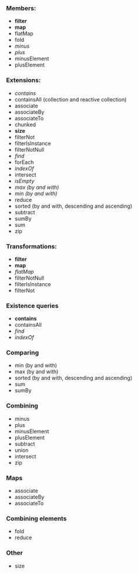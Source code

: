 ### Members:
- **filter**
- **map**
- flatMap
- fold
- *minus*
- *plus*
- minusElement
- plusElement  

### Extensions:
- *contains*
- containsAll (collection and reactive collection)
- associate
- associateBy
- associateTo
- chunked
- **size**
- filterNot
- filterIsInstance
- filterNotNull
- *find*
- forEach
- *indexOf*
- intersect
- *isEmpty*
- *max (by and with)*
- *min (by and with)*
- reduce
- sorted (by and with, descending and ascending)
- subtract
- sumBy
- sum
- zip


### Transformations:
- **filter**
- **map**
- *flatMap*
- filterNotNull
- filterIsInstance
- filterNot


### Existence queries
- **contains**
- containsAll
- *find*
- *indexOf*


### Comparing
- min (by and with)
- max (by and with)
- sorted (by and with, descending and ascending)
- sum
- sumBy


### Combining
- minus
- plus
- minusElement
- plusElement
- subtract
- union
- intersect
- zip


### Maps
- associate
- associateBy
- associateTo


### Combining elements
- fold
- reduce


### Other
- size
